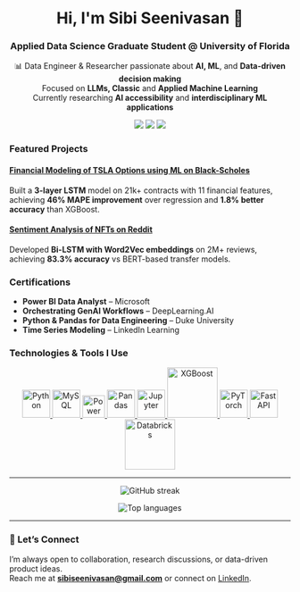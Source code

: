 <h1 align="center">Hi, I'm Sibi Seenivasan 👋</h1>
<h3 align="center">Applied Data Science Graduate Student @ University of Florida</h3>

<p align="center">
  📊 Data Engineer & Researcher passionate about <b>AI, ML</b>, and <b>Data-driven decision making</b><br>
  Focused on <b>LLMs, Classic</b> and <b>Applied Machine Learning</b><br>
  Currently researching <b>AI accessibility</b> and <b>interdisciplinary ML applications</b>
</p>

<p align="center">
  <a href="mailto:sibiseenivasan@gmail.com"><img src="https://img.shields.io/badge/Email-D14836?style=flat&logo=gmail&logoColor=white"/></a>
  <a href="https://linkedin.com/in/sibi-seenivasan"><img src="https://img.shields.io/badge/LinkedIn-0A66C2?style=flat&logo=linkedin&logoColor=white"/></a>
  <a href="https://github.com/sibi-seeni"><img src="https://img.shields.io/badge/GitHub-171515?style=flat&logo=github&logoColor=white"/></a>
</p>

### Featured Projects

#### [Financial Modeling of TSLA Options using ML on Black-Scholes](https://github.com/sibi-seeni/tsla-options-forecasting)
Built a **3-layer LSTM** model on 21k+ contracts with 11 financial features, achieving **46% MAPE improvement** over regression and **1.8% better accuracy** than XGBoost.

#### [Sentiment Analysis of NFTs on Reddit](https://github.com/sibi-seeni/nft-sentiment-nlp)
Developed **Bi-LSTM with Word2Vec embeddings** on 2M+ reviews, achieving **83.3% accuracy** vs BERT-based transfer models.

### Certifications

- **Power BI Data Analyst** – Microsoft  
- **Orchestrating GenAI Workflows** – DeepLearning.AI  
- **Python & Pandas for Data Engineering** – Duke University  
- **Time Series Modeling** – LinkedIn Learning

### Technologies & Tools I Use

<p align="center">

  <!-- Python -->
  <a href="https://docs.python.org/3/" target="_blank">
    <img src="https://cdn.jsdelivr.net/gh/devicons/devicon/icons/python/python-original.svg" width="50" alt="Python"/>
  </a>

  <!-- MySQL -->
  <a href="https://dev.mysql.com/doc/" target="_blank">
    <img src="https://cdn.jsdelivr.net/gh/devicons/devicon/icons/mysql/mysql-original.svg" width="50" alt="MySQL"/>
  </a>
  
  <!-- Power BI -->
  <a href="https://learn.microsoft.com/en-us/power-bi/" target="_blank">
    <img src="https://github.com/microsoft/PowerBI-Icons/blob/main/SVG/Power-BI.svg" width="40" alt="Power BI"/>
  </a>

  <!-- Pandas -->
  <a href="https://pandas.pydata.org/docs/" target="_blank">
    <img src="https://cdn.jsdelivr.net/gh/devicons/devicon/icons/pandas/pandas-original.svg" width="50" alt="Pandas"/>
  </a>

  <!-- Jupyter -->
  <a href="https://docs.jupyter.org/en/latest/" target="_blank">
    <img src="https://cdn.jsdelivr.net/gh/devicons/devicon/icons/jupyter/jupyter-original.svg" width="50" alt="Jupyter"/>
  </a>

   <!-- XGBoost -->
  <a href="https://xgboost.readthedocs.io/en/stable/" target="_blank">
    <img src="https://upload.wikimedia.org/wikipedia/commons/6/69/XGBoost_logo.png" width="90" alt="XGBoost"/>
  </a>

  <!-- PyTorch -->
  <a href="https://pytorch.org/docs/stable/index.html" target="_blank">
    <img src="https://cdn.jsdelivr.net/gh/devicons/devicon/icons/pytorch/pytorch-original.svg" width="50" alt="PyTorch"/>
  </a>

  <!-- FastAPI -->
  <a href="https://fastapi.tiangolo.com/" target="_blank">
    <img src="https://cdn.jsdelivr.net/gh/devicons/devicon/icons/fastapi/fastapi-original.svg" width="50" alt="FastAPI"/>
  </a>

   <!-- Databricks -->
  <a href="https://docs.databricks.com/" target="_blank">
    <img src="https://upload.wikimedia.org/wikipedia/commons/6/63/Databricks_Logo.png" width="90" alt="Databricks"/>
  </a>

</p>

---

<!-- <p align="center">
  <img src="https://github-readme-stats.vercel.app/api?username=sibi-seeni&show_icons=true&theme=tokyonight" alt="GitHub stats" />
</p> -->

<p align="center">
  <img src="https://github-readme-streak-stats.herokuapp.com/?user=sibi-seeni&theme=tokyonight" alt="GitHub streak" />
</p>

<p align="center">
  <img src="https://github-readme-stats.vercel.app/api/top-langs/?username=sibi-seeni&layout=compact&theme=tokyonight" alt="Top languages" />
</p>

---

### 🤝 Let’s Connect

I’m always open to collaboration, research discussions, or data-driven product ideas.  
Reach me at **sibiseenivasan@gmail.com** or connect on [LinkedIn](https://linkedin.com/in/sibi-seenivasan).
